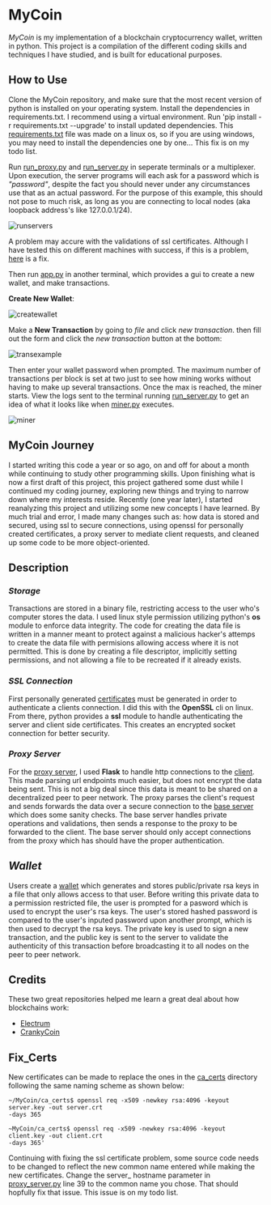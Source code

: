 MyCoin
====

*MyCoin* is my implementation of a blockchain cryptocurrency wallet, 
written in python. This project is a compilation of the different coding 
skills and techniques I have studied, and is built for educational purposes.  

How to Use
----

Clone the MyCoin repository, and make sure that the most recent version of python
is installed on your operating system. Install the dependencies in requirements.txt.
I recommend using a virtual environment. Run 'pip install -r requirements.txt --upgrade' 
to install updated dependencies. This [requirements.txt](requirements.txt) file was made on
a linux os, so if you are using windows, you may need to install the dependencies one
by one... This fix is on my todo list.
    
Run [run_proxy.py](run_proxy.py) and [run_server.py](run_server.py) in seperate terminals or 
a multiplexer. Upon execution, the server programs will each ask for a password which is
*"password"*, despite the fact you should never under any circumstances use that as an actual
password. For the purpose of this example, this should not pose to much risk, as long as you
are connecting to local nodes (aka loopback address's like 127.0.0.1/24).

![runservers](images/startservers.png)

A problem may accure with the validations of ssl certificates. Although I have tested
this on different machines with success, if this is a problem, [here](#Fix_Certs) is a fix.

Then run [app.py](app.py) in another terminal, which provides a gui to 
create a new wallet, and make transactions. 

**Create New Wallet**:

![createwallet](images/walletname.png)

Make a **New Transaction** by going to *file* and click *new transaction*. 
then fill out the form and click the *new transaction* button at the bottom:

![transexample](images/trans2.png)

Then enter your wallet password when prompted. The maximum number of transactions 
per block is set at two just to see how mining works without having to make up
several transactions. Once the max is reached, the miner starts. View the logs
sent to the terminal running [run_server.py](run_server.py) to get an idea
of what it looks like when [miner.py](miner.py) executes. 

![miner](images/mine1.png)

MyCoin Journey
----

I started writing this code a year or so ago, on and off for about a month while
continuing to study other programming skills. Upon finishing what is now a first draft
of this project, this project gathered some dust while I continued my coding journey,
exploring new things and trying to narrow down where my interests reside. Recently (one year later),
I started reanalyzing this project and utilizing some new concepts I have learned. By much
trial and error, I made many changes such as: how data is stored and secured, using ssl to secure
connections, using openssl for personally created certificates, a proxy server to mediate client
requests, and cleaned up some code to be more object-oriented. 

Description
----

### *Storage*

Transactions are stored in a binary file, restricting access to the user who's computer stores the data.
I used linux style permission utilizing python's **os** module to enforce data integrity. The code
for creating the data file is written in a manner meant to protect against a malicious hacker's
attemps to create the data file with permisions allowing access where it is not permitted. This is 
done by creating a file descriptor, implicitly setting permissions, and not allowing a file to be
recreated if it already exists. 

### *SSL Connection*

First personally generated [certificates](ca_certs/) must be generated in order to authenticate a clients 
connection. I did this with the **OpenSSL** cli on linux. From there, python provides a **ssl** module to 
handle authenticating the server and client side certificates. This creates an encrypted socket 
connection for better security. 

### *Proxy Server*

For the [proxy server](services/proxy_server.py), I used **Flask** to handle http connections to the 
[client](services/client.py). This made parsing url endpoints much easier, but does not encrypt the data
being sent. This is not a big deal since this data is meant to be shared on a decentralized peer to peer
network. The proxy parses the client's request and sends forwards the data over a secure connection to 
the [base server](services/base_server.py) which does some sanity checks. The base server handles private
operations and validations, then sends a response to the proxy to be forwarded to the client. The base 
server should only accept connections from the proxy which has should have the proper authentication. 

## *Wallet*

Users create a [wallet](wallet.py) which generates and stores public/private rsa keys in a file that only 
allows access to that user. Before writing this private data to a permission restricted file, the user 
is prompted for a pasword which is used to encrypt the user's rsa keys. The user's stored hashed password 
is compared to the user's inputed password upon another prompt, which is then used to decrypt the rsa keys.
The private key is used to sign a new transaction, and the public key is sent to the server to validate
the authenticity of this transaction before broadcasting it to all nodes on the peer to peer network. 

Credits
----
These two great repositories helped me learn a great deal about how blockchains work:

- [Electrum](https://github.com/spesmilo/electrum)
- [CrankyCoin](https://github.com/cranklin/crankycoin)

Fix_Certs
----
New certificates can be made to replace the ones in the [ca_certs](/ca_certs) directory 
following the same naming scheme as shown below:

    ~/MyCoin/ca_certs$ openssl req -x509 -newkey rsa:4096 -keyout server.key -out server.crt 
    -days 365
    
    ~MyCoin/ca_certs$ openssl req -x509 -newkey rsa:4096 -keyout client.key -out client.crt 
    -days 365'

Continuing with fixing the ssl certificate problem, some source code needs to be changed to
reflect the new common name entered while making the new certificates. Change the server_ hostname
parameter in [proxy_server.py](services/proxy_server.py) line 39 to the common name you chose. That 
should hopfully fix that issue. This issue is on my todo list. 